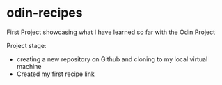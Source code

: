 # odin-recipes
First Project showcasing what I have learned so far with the Odin Project

Project stage:

* creating a new repository on Github and cloning to my local virtual machine
* Created my first recipe link